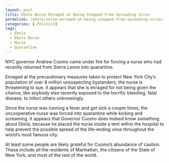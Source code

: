 ```yaml
---
layout: post
title: Ebola Nurse Enraged at Being Stopped From Spreading Virus
permalink: /ebola-nurse-enraged-at-being-stopped-from-spreading-virus/
categories: [ Politics]
tags:
  - Ebola
  - Ebola Nurse
  - Nurse
  - Quarantine
---
```

NYC governor Andrew Cuomo came under fire for forcing a nurse who had recently returned from Sierra Leone into quarantine.

Enraged at the precautionary measures taken to protect New York City’s population of over 8 million unsuspecting bystanders, the nurse is threatening to sue. It appears that she is enraged for not being given the chance, like anybody else recently exposed to the horrific bleeding, fatal disease, to infect others unknowingly.

Since the nurse was running a fever and got sick a couple times, the uncooperative nurse was forced into quarantine while kicking and screaming. It appears that Governor Cuomo does indeed know something about Ebola, because he placed the nurse inside a tent within the hospital to help prevent the possible spread of the life-ending virus throughout the world’s most famous city.

At least some people are likely grateful for Cuomo’s abundance of caution. These include all the residents of Manhattan, the citizens of the State of New York, and most of the rest of the world.
